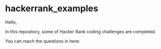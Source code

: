 # hackerrank_examples

Hello,

In this repository, some of Hacker Rank coding challenges are completed.

You can reach the questions in here: